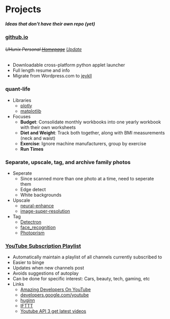 # Projects
##### Ideas that don't have their own repo (yet)

### [github.io](https://allthroughthenight.github.io)
###### ~~UHunix Personal [Homepage](http://hawaii.edu/askus/694)~~ [Update](https://github.com/allthroughthenight/projects/tree/master/misc/uh-ssh.png)
* Downloadable cross-platform python applet launcher
* Full length resume and info
* Migrate from Wordpress.com to [jeykll](https://import.jekyllrb.com/docs/wordpressdotcom/)

### quant-life
* Libraries
	* [plotly](https://plot.ly/)
	* [matplotlib](https://matplotlib.org/)
* Focuses
	* **Budget**: Consolidate monthly workbooks into one yearly workbook with their own worksheets
	* **Diet and Weight**: Track both together, along with BMI measurements (neck and waist)
	* **Exercise**: Ignore machine manufacturers, group by exercise
	* **Run Times**

### Separate, upscale, tag, and archive family photos
* Seperate
	* Since scanned more than one photo at a time, need to seperate them
	* Edge detect
	* White backgrounds
* Upscale
	* [neural-enhance](https://github.com/alexjc/neural-enhance)
	* [image-super-resolution](https://github.com/idealo/image-super-resolution)
* Tag
	* [Detectron](https://github.com/facebookresearch/Detectron)
	* [face_recognition](https://github.com/ageitgey/face_recognition)
	* [Photoprism](https://github.com/photoprism/photoprism)

### [YouTube Subscription Playlist](https://github.com/Elijas/auto-youtube-subscription-playlist-2)
* Automatically maintain a playlist of all channels currently subscribed to
* Easier to binge
* Updates when new channels post
* Avoids suggestions of autoplay
* Can be done for specific interest: Cars, beauty, tech, gaming, etc
* Links
	* [Amazing Developers On YouTube](https://github.com/ErikCH/DevYouTubeList)
	* [developers.google.com/youtube](https://developers.google.com/youtube)
	* [huginn](https://github.com/huginn/huginn)
	* [IFTTT](https://ifttt.com/)
	* [Youtube API 3 get latest videos](https://stackoverflow.com/questions/32074112/youtube-api-3-get-latest-videos)
